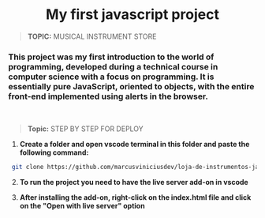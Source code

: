 # <div align="center">My first javascript project</div>


> **TOPIC:** MUSICAL INSTRUMENT STORE


### This project was my first introduction to the world of programming, developed during a technical course in computer science with a focus on programming. It is essentially pure JavaScript, oriented to objects, with the entire front-end implemented using alerts in the browser.
<br> 

> **Topic:** STEP BY STEP FOR DEPLOY


1. **Create a folder and open vscode terminal in this folder and paste the following command:**
 ```sh
  git clone https://github.com/marcusviniciusdev/loja-de-instrumentos-javascript.git
   ```
2. **To run the project you need to have the live server add-on in vscode**
   
3. **After installing the add-on, right-click on the index.html file and click on the "Open with live server" option**

